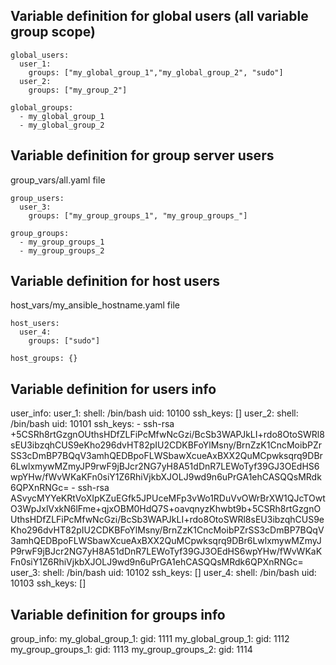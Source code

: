 ## Variable definition for global users (all variable group scope)

```
global_users:
  user_1:
    groups: ["my_global_group_1","my_global_group_2", "sudo"]
  user_2:
    groups: ["my_group_2"]

global_groups:
  - my_global_group_1
  - my_global_group_2
```


## Variable definition for group server users 
group_vars/all.yaml file

```
group_users:
  user_3:
    groups: ["my_group_groups_1", "my_group_groups_"]

group_groups:
  - my_group_groups_1
  - my_group_groups_2
```

## Variable definition for host users
host_vars/my_ansible_hostname.yaml file

```
host_users:
  user_4:
    groups: ["sudo"]

host_groups: {}

 ```


## Variable definition for users info

user_info:
  user_1:
    shell: /bin/bash
    uid: 10100
    ssh_keys: []
  user_2:
    shell: /bin/bash
    uid: 10101
    ssh_keys:
      - ssh-rsa +5CSRh8rtGzgnOUthsHDfZLFiPcMfwNcGzi/BcSb3WAPJkLI+rdo8OtoSWRl8sEU3ibzqhCUS9eKho296dvHT82pIU2CDKBFoYlMsny/BrnZzK1CncMoibPZrSS3cDmBP7BQqV3amhQEDBpoFLWSbawXcueAxBXX2QuMCpwksqrq9DBr6LwlxmywMZmyJP9rwF9jBJcr2NG7yH8A51dDnR7LEWoTyf39GJ3OEdHS6wpYHw/fWvWKaKFn0siY1Z6RhiVjkbXJOLJ9wd9n6uPrGA1ehCASQQsMRdk6QPXnRNGc=
      - ssh-rsa ASvycMYYeKRtVoXIpKZuEGfk5JPUceMFp3vWo1RDuVvOWrBrXW1QJcTOwtO3WpJxlVxkN6lFme+qjxOBM0HdQ7S+oavqnyzKhwbt9b+5CSRh8rtGzgnOUthsHDfZLFiPcMfwNcGzi/BcSb3WAPJkLI+rdo8OtoSWRl8sEU3ibzqhCUS9eKho296dvHT82pIU2CDKBFoYlMsny/BrnZzK1CncMoibPZrSS3cDmBP7BQqV3amhQEDBpoFLWSbawXcueAxBXX2QuMCpwksqrq9DBr6LwlxmywMZmyJP9rwF9jBJcr2NG7yH8A51dDnR7LEWoTyf39GJ3OEdHS6wpYHw/fWvWKaKFn0siY1Z6RhiVjkbXJOLJ9wd9n6uPrGA1ehCASQQsMRdk6QPXnRNGc=
  user_3:
    shell: /bin/bash
    uid: 10102
    ssh_keys: []
  user_4:
    shell: /bin/bash
    uid: 10103
    ssh_keys: []

## Variable definition for groups info
group_info:
  my_global_group_1:
    gid: 1111
  my_global_group_1:
    gid: 1112
  my_group_groups_1:
    gid: 1113
  my_group_groups_2:
    gid: 1114
